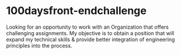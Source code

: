 # 100daysfront-endchallenge
Looking for an opportunity to work with an Organization that offers challenging assignments.  My objective is to obtain a position that will expand my technical skills &amp; provide better integration of engineering principles into the process.
